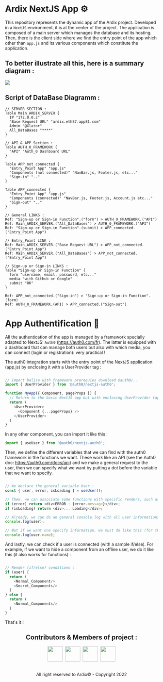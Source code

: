 <h1>Ardix NextJS App ⚙️</h1>
This repository represents the dynamic app of the Ardix project. Developed in a <code>NextJS</code> environment, it is at the center of the project. The application is composed of a main server which manages the database and its hosting. Then, there is the client side where we find the entry point of the app which other than <code>app.js</code> and its various components which constitute the application.

<h2>To better illustrate all this, here is a summary diagram :</h2>
<img src="https://zupimages.net/up/22/24/inib.png"/>

## Script of DataBase Diagramm :
```mysql
// SERVER SECTION :
Table Main_ARDIX_SERVER {
  IP "172.0.0.2"
  "Base Request URL" "ardix.eth87.app81.com"
  Admin "@Xlator"
  All_DataBases "****"
}

// API & APP Section :
Table AUTH_0_FRAMEWORK {
  "API" "Auth_0 Dashboard URL"
}

Table APP_not_connected {
  "Entry_Point App" "app.js"
  "Components (not connected)" "NavBar.js, Footer.js, etc..." 
  "Sign-in" ".."
}

Table APP_connected {
  "Entry_Point App" "app.js"
  "Components (connected)" "NavBar.js, Footer.js, Account.js etc..." 
  "Sign-out" ".."
}

// General LINKS :
Ref: "Sign-up or Sign-in Function".("form") > AUTH_0_FRAMEWORK.("API")
Ref: Main_ARDIX_SERVER.("All_DataBases") > AUTH_0_FRAMEWORK.("API")
Ref: "Sign-up or Sign-in Function".(submit) > APP_connected.("Entry_Point App")

// Entry_Point LINK :
Ref: Main_ARDIX_SERVER.("Base Request URL") > APP_not_connected.("Entry_Point App")
Ref: Main_ARDIX_SERVER.("All_DataBases") > APP_not_connected.("Entry_Point App")

// Sign-up or Sign-in LINKS :
Table "Sign-up or Sign-in Function" {
  form "username, email, password, etc..."
  media "with Github or Google"
  submit "OK"
}

Ref: APP_not_connected.("Sign-in") > "Sign-up or Sign-in Function".(form)
Ref: AUTH_0_FRAMEWORK.(API) > APP_connected.("Sign-out")
```

# App Authentification 🔑
All the authentication of the app is managed by a framework specially adapted to NextJS: <code>Auth0</code> (https://auth0.com/fr). The latter is equipped with a dashboard that can manage both users but also with which media, you can connect (login or registration): very practical !

The auth0 integration starts with the entry point of the NextJS application (app.js) by enclosing it with a UserProvider tag :
```javascript

// Import balise with framework prerequies download @auth0/..
import { UserProvider } from '@auth0/nextjs-auth0';

function MyApp({ Component, pageProps }) {
  // Return to the basic NextJS app but with enclosing UserProvider tag !
  return (
    <UserProvider>
      <Component {...pageProps} />
    </UserProvider>
  )
}
```

In any other component, you can import it like this :
```javascript
import { useUser } from '@auth0/nextjs-auth0';
```

Then, we define the different variables that we can find with the auth0 framework in the functions we want. These work like an API (see the Auth0 doc: https://auth0.com/docs/api) and we make a general request to the user, then we can specify what we want by putting a dot before the variable that we want to specify.

```javascript

// We declare the general variable User :
const { user, error, isLoading } = useUser();

// Then, we can associate some functions with specific renders, such as for errors or for loading.
if (error) return <div>ERROR : {error.message}</div>;
if (isLoading) return <div>... Loading</div>;

// Already, we can do an general console.log with all user informations !
console.log(user);

// But if we want one specify information, we must do like this (for the name by example):
console.log(user.name);
```

And lastly, we can check if a user is connected (with a sample if/else). For example, if we want to hide a component from an offline user, we do it like this (it also works for functions) :

```javascript

// Render (if/else) conditions :
if (user) {
  return (
    <Normal_Component/>
    <Secret_Components/>
  ) 
} else {
  return (
    <Normal_Components/>
  )
}
```

That's it !

<div align="center">
  <h2>Contributors & Members of project :</h2>
  
  <a href="https://github.com/Xlator07" target="_blank" title="Xlator07 / Admin"><img width="50px" src="https://avatars.githubusercontent.com/u/104075872?v=4"/></a>&nbsp;
  <a href="https://github.com/SkyX-ID-FR" target="_blank" title="SkyX [ID FR] / Main Develloper"><img width="50px" src="https://avatars.githubusercontent.com/u/89273191?v=4"/></a>&nbsp;
  <a href="https://github.com/Myrmidons-nath" target="_blank" title="Myrmidons-nath / Second Develloper"><img width="50px" src="https://avatars.githubusercontent.com/u/83139087?v=4"/></a>&nbsp;
  <a href="#" target="_blank" title="Antoine AYLT / Video Creator"><img width="50px" src="https://zupimages.net/up/22/21/uzig.jpg"/></a>
  
  <br><h8>All right reserved to Ardix© - Copyright 2022</h8>
</div>
